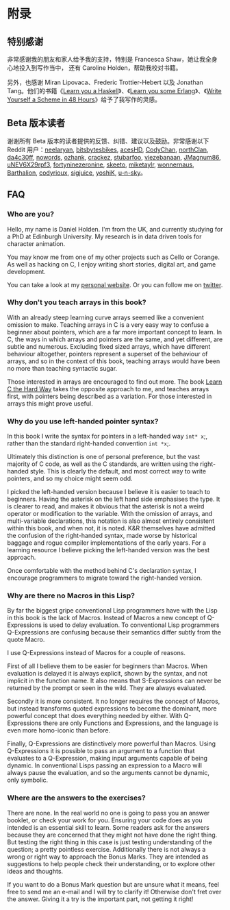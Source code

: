 # 附录

## 特别感谢

非常感谢我的朋友和家人给予我的支持，特别是 Francesca Shaw，她让我全身心地投入到写作当中， 还有 Caroline Holden，帮助我校对书籍。

另外，也感谢 Miran Lipovaca、Frederic Trottier-Hebert 以及 Jonathan Tang。他们的书籍《[Learn you a Haskell](http://learnyouahaskell.com/)》、《[Learn you some Erlang](http://learnyousomeerlang.com/)》、《[Write Yourself a Scheme in 48 Hours](http://en.wikibooks.org/wiki/Write_Yourself_a_Scheme_in_48_Hours)》给予了我写作的灵感。

## Beta 版本读者

谢谢所有 Beta 版本的读者提供的反馈、纠错、建议以及鼓励。非常感谢以下 Reddit 用户：<a href="http://www.reddit.com/user/neelaryan">neelaryan</a>, 
  <a href="http://www.reddit.com/user/bitsbytesbikes">bitsbytesbikes</a>, 
  <a href="http://www.reddit.com/user/acesHD">acesHD</a>, 
  <a href="http://www.reddit.com/user/CodyChan">CodyChan</a>, 
  <a href="http://www.reddit.com/user/northClan">northClan</a>, 
  <a href="http://www.reddit.com/user/da4c30ff">da4c30ff</a>, 
  <a href="http://www.reddit.com/user/nowords">nowords</a>, 
  <a href="http://www.reddit.com/user/ozhank">ozhank</a>, 
  <a href="http://www.reddit.com/user/crackez">crackez</a>, 
  <a href="http://www.reddit.com/user/stubarfoo">stubarfoo</a>, 
  <a href="http://www.reddit.com/user/viezebanaan">viezebanaan</a>, 
  <a href="http://www.reddit.com/user/JMagnum86">JMagnum86</a>, 
  <a href="http://www.reddit.com/user/uNEV6X29rpf3">uNEV6X29rpf3</a>, 
  <a href="http://www.reddit.com/user/fortyninezeronine">fortyninezeronine</a>, 
  <a href="http://www.reddit.com/user/skeeto">skeeto</a>, 
  <a href="http://www.reddit.com/user/miketaylr">miketaylr</a>, 
  <a href="http://www.reddit.com/user/wonnernaus">wonnernaus</a>, 
  <a href="http://www.reddit.com/user/Barthalion">Barthalion</a>, 
  <a href="http://www.reddit.com/user/codyrioux">codyrioux</a>, 
  <a href="http://www.reddit.com/user/sigjuice">sigjuice</a>, 
  <a href="http://www.reddit.com/user/yoshiK">yoshiK</a>, 
  <a href="http://www.reddit.com/user/u-n-sky">u-n-sky</a>。

<!-- 英文原版中还有图片作者的信息, 由于图片对文章理解无帮助, 所以译者选择省略图片, 同理这里的图片作者列表也不做翻译. -->

## FAQ
<!-- 原版FAQ为独立章节, 这里一并到附录中 -->

### Who are you?

Hello, my name is Daniel Holden. I'm from the UK, and currently studying for a PhD at Edinburgh University. My research is in data driven tools for character animation.

You may know me from one of my other projects such as Cello or Corange. As well as hacking on C, I enjoy writing short stories, digital art, and game development.

You can take a look at my [personal website](http://theorangeduck.com/). Or you can follow me on [twitter](https://twitter.com/anorangeduck).

### Why don't you teach arrays in this book?

With an already steep learning curve arrays seemed like a convenient omission to make. Teaching arrays in C is a very easy way to confuse a beginner about pointers, which are a far more important concept to learn. In C, the ways in which arrays and pointers are the same, and yet different, are subtle and numerous. Excluding fixed sized arrays, which have different behaviour altogether, pointers represent a superset of the behaviour of arrays, and so in the context of this book, teaching arrays would have been no more than teaching syntactic sugar.

Those interested in arrays are encouraged to find out more. The book [Learn C the Hard Way](http://c.learncodethehardway.org/) takes the opposite approach to me, and teaches arrays first, with pointers being described as a variation. For those interested in arrays this might prove useful.

### Why do you use left-handed pointer syntax?

In this book I write the syntax for pointers in a left-handed way `int* x`;, rather than the standard right-handed convention `int *x`;.

Ultimately this distinction is one of personal preference, but the vast majority of C code, as well as the C standards, are written using the right-handed style. This is clearly the default, and most correct way to write pointers, and so my choice might seem odd.

I picked the left-handed version because I believe it is easier to teach to beginners. Having the asterisk on the left hand side emphasises the type. It is clearer to read, and makes it obvious that the asterisk is not a weird operator or modification to the variable. With the omission of arrays, and multi-variable declarations, this notation is also almost entirely consistent within this book, and when not, it is noted. K&R themselves have admitted the confusion of the right-handed syntax, made worse by historical baggage and rogue compiler implementations of the early years. For a learning resource I believe picking the left-handed version was the best approach.

Once comfortable with the method behind C's declaration syntax, I encourage programmers to migrate toward the right-handed version.

### Why are there no Macros in this Lisp?

By far the biggest gripe conventional Lisp programmers have with the Lisp in this book is the lack of Macros. Instead of Macros a new concept of Q-Expressions is used to delay evaluation. To conventional Lisp programmers Q-Expressions are confusing because their semantics differ subtly from the quote Macro.

I use Q-Expressions instead of Macros for a couple of reasons.

First of all I believe them to be easier for beginners than Macros. When evaluation is delayed it is always explicit, shown by the syntax, and not implicit in the function name. It also means that S-Expressions can never be returned by the prompt or seen in the wild. They are always evaluated.

Secondly it is more consistent. It no longer requires the concept of Macros, but instead transforms quoted expressions to become the dominant, more powerful concept that does everything needed by either. With Q-Expressions there are only Functions and Expressions, and the language is even more homo-iconic than before.

Finally, Q-Expressions are distinctively more powerful than Macros. Using Q-Expressions it is possible to pass an argument to a function that evaluates to a Q-Expression, making input arguments capable of being dynamic. In conventional Lisps passing an expression to a Macro will always pause the evaluation, and so the arguments cannot be dynamic, only symbolic.

### Where are the answers to the exercises?

There are none. In the real world no one is going to pass you an answer booklet, or check your work for you. Ensuring your code does as you intended is an essential skill to learn. Some readers ask for the answers because they are concerned that they might not have done the right thing. But testing the right thing in this case is just testing understanding of the question; a pretty pointless exercise. Additionally there is not always a wrong or right way to approach the Bonus Marks. They are intended as suggestions to help people check their understanding, or to explore other ideas and thoughts.

If you want to do a Bonus Mark question but are unsure what it means, feel free to send me an e-mail and I will try to clarify it! Otherwise don't fret over the answer. Giving it a try is the important part, not getting it right!

